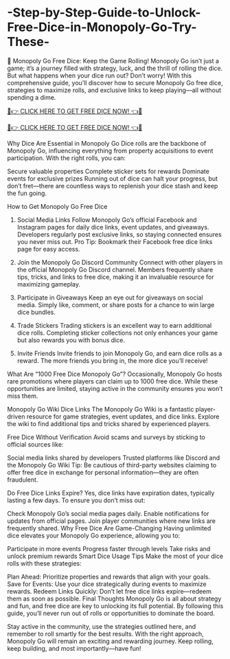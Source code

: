 # -Step-by-Step-Guide-to-Unlock-Free-Dice-in-Monopoly-Go-Try-These-
🎲 Monopoly Go Free Dice: Keep the Game Rolling!
Monopoly Go isn’t just a game; it’s a journey filled with strategy, luck, and the thrill of rolling the dice. But what happens when your dice run out? Don’t worry! With this comprehensive guide, you’ll discover how to secure Monopoly Go free dice, strategies to maximize rolls, and exclusive links to keep playing—all without spending a dime.

[🎲👉 CLICK HERE TO GET FREE DICE NOW! 👈🎲](https://cutt.ly/CeXYO9nu)

[🎲👉 CLICK HERE TO GET FREE DICE NOW! 👈🎲](https://cutt.ly/CeXYO9nu)

Why Dice Are Essential in Monopoly Go
Dice rolls are the backbone of Monopoly Go, influencing everything from property acquisitions to event participation. With the right rolls, you can:

Secure valuable properties
Complete sticker sets for rewards
Dominate events for exclusive prizes
Running out of dice can halt your progress, but don’t fret—there are countless ways to replenish your dice stash and keep the fun going.

How to Get Monopoly Go Free Dice
1. Social Media Links
Follow Monopoly Go’s official Facebook and Instagram pages for daily dice links, event updates, and giveaways. Developers regularly post exclusive links, so staying connected ensures you never miss out.
Pro Tip: Bookmark their Facebook free dice links page for easy access.

2. Join the Monopoly Go Discord Community
Connect with other players in the official Monopoly Go Discord channel. Members frequently share tips, tricks, and links to free dice, making it an invaluable resource for maximizing gameplay.

3. Participate in Giveaways
Keep an eye out for giveaways on social media. Simply like, comment, or share posts for a chance to win large dice bundles.

4. Trade Stickers
Trading stickers is an excellent way to earn additional dice rolls. Completing sticker collections not only enhances your game but also rewards you with bonus dice.

5. Invite Friends
Invite friends to join Monopoly Go, and earn dice rolls as a reward. The more friends you bring in, the more dice you’ll receive!

What Are “1000 Free Dice Monopoly Go”?
Occasionally, Monopoly Go hosts rare promotions where players can claim up to 1000 free dice. While these opportunities are limited, staying active in the community ensures you won’t miss them.

Monopoly Go Wiki Dice Links
The Monopoly Go Wiki is a fantastic player-driven resource for game strategies, event updates, and dice links. Explore the wiki to find additional tips and tricks shared by experienced players.

Free Dice Without Verification
Avoid scams and surveys by sticking to official sources like:

Social media links shared by developers
Trusted platforms like Discord and the Monopoly Go Wiki
Tip: Be cautious of third-party websites claiming to offer free dice in exchange for personal information—they are often fraudulent.

Do Free Dice Links Expire?
Yes, dice links have expiration dates, typically lasting a few days. To ensure you don’t miss out:

Check Monopoly Go’s social media pages daily.
Enable notifications for updates from official pages.
Join player communities where new links are frequently shared.
Why Free Dice Are Game-Changing
Having unlimited dice elevates your Monopoly Go experience, allowing you to:

Participate in more events
Progress faster through levels
Take risks and unlock premium rewards
Smart Dice Usage Tips
Make the most of your dice rolls with these strategies:

Plan Ahead: Prioritize properties and rewards that align with your goals.
Save for Events: Use your dice strategically during events to maximize rewards.
Redeem Links Quickly: Don’t let free dice links expire—redeem them as soon as possible.
Final Thoughts
Monopoly Go is all about strategy and fun, and free dice are key to unlocking its full potential. By following this guide, you’ll never run out of rolls or opportunities to dominate the board.

Stay active in the community, use the strategies outlined here, and remember to roll smartly for the best results. With the right approach, Monopoly Go will remain an exciting and rewarding journey.
Keep rolling, keep building, and most importantly—have fun!
